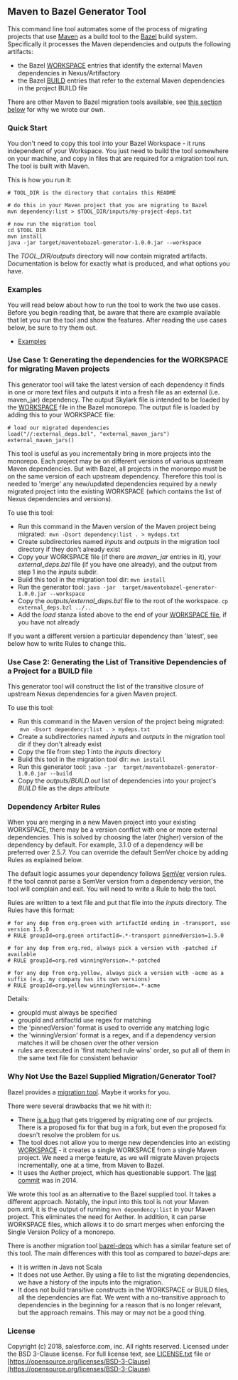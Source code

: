 ## Maven to Bazel Generator Tool

This command line tool automates some of the process of migrating projects that use [Maven](https://maven.apache.org/) as a build tool to the [Bazel](https://bazel.build/) build system.
Specifically it processes the Maven dependencies and outputs the following artifacts:
- the Bazel [WORKSPACE](https://docs.bazel.build/versions/master/build-ref.html#workspace) entries that identify the external Maven dependencies in Nexus/Artifactory
- the Bazel [BUILD](https://docs.bazel.build/versions/master/skylark/build-style.html) entries that refer to the external Maven dependencies in the project BUILD file

There are other Maven to Bazel migration tools available, see [this section below](https://github.com/salesforce/maventobazel-generator#why-not-use-the-bazel-supplied-migrationgenerator-tool) for
  why we wrote our own.

### Quick Start

You don't need to copy this tool into your Bazel Workspace - it runs independent of your Workspace.
You just need to build the tool somewhere on your machine, and copy in files that are required for a migration tool run.
The tool is built with Maven.

This is how you run it:
```
# TOOL_DIR is the directory that contains this README

# do this in your Maven project that you are migrating to Bazel
mvn dependency:list > $TOOL_DIR/inputs/my-project-deps.txt

# now run the migration tool
cd $TOOL_DIR
mvn install
java -jar target/maventobazel-generator-1.0.0.jar --workspace
```

The *TOOL_DIR/outputs* directory will now contain migrated artifacts.
Documentation is below for exactly what is produced, and what options you have.

### Examples

You will read below about how to run the tool to work the two use cases.
Before you begin reading that, be aware that there are example available that let you run the tool and show the features.
After reading the use cases below, be sure to try them out.

-  [Examples](examples)

### Use Case 1: Generating the dependencies for the WORKSPACE for migrating Maven projects

This generator tool will take the latest version of each dependency it finds in one or more text files
   and outputs it into a fresh file as an external (i.e. maven_jar) dependency.
The output Skylark file is intended to be loaded by the [WORKSPACE](WORKSPACE) file in the Bazel monorepo.
The output file is loaded by adding this to your WORKSPACE file:

```
# load our migrated dependencies
load("//:external_deps.bzl", "external_maven_jars")
external_maven_jars()
```

This tool is useful as you incrementally bring in more projects into the monorepo.
Each project may be on different versions of various upstream Maven dependencies.
But with Bazel, all projects in the monorepo must be on the same version of each upstream dependency.
Therefore this tool is needed to 'merge' any new/updated dependencies required by a newly migrated project
  into the existing WORKSPACE (which contains the list of Nexus dependencies and versions).

To use this tool:

- Run this command in the Maven version of the Maven project being migrated:  ```mvn -Dsort dependency:list . > mydeps.txt```
- Create subdirectories named *inputs* and *outputs* in the migration tool directory if they don't already exist
- Copy your WORKSPACE file (if there are *maven_jar* entries in it), your *external_deps.bzl* file (if you have one already), and the output from step 1 ino the *inputs* subdir.
- Build this tool in the migration tool dir:  ```mvn install```
- Run the generator tool:  ```java -jar  target/maventobazel-generator-1.0.0.jar --workspace```
- Copy the *outputs/external_deps.bzl* file to the root of the workspace.  ```cp external_deps.bzl ../..```
- Add the *load* stanza listed above to the end of your [WORKSPACE file](WORKSPACE), if you have not already

If you want a different version a particular dependency than 'latest', see below how to write Rules to change this.


### Use Case 2: Generating the List of Transitive Dependencies of a Project for a BUILD file

This generator tool will construct the list of the transitive closure of upstream Nexus dependencies for a given Maven project.

To use this tool:

- Run this command in the Maven version of the project being migrated:  ```mvn -Dsort dependency:list . > mydeps.txt```
- Create a subdirectories named *inputs* and *outputs* in the migration tool dir if they don't already exist
- Copy the file from step 1 into the *inputs* directory
- Build this tool in the migration tool dir:  ```mvn install```
- Run this generator tool:  ```java -jar  target/maventobazel-generator-1.0.0.jar --build```
- Copy the *outputs/BUILD.out* list of dependencies into your project's *BUILD* file as the *deps* attribute

### Dependency Arbiter Rules

When you are merging in a new Maven project into your existing WORKSPACE, there may be a version conflict with one or more external dependencies.
This is solved by choosing the later (higher) version of the dependency by default.
For example, 3.1.0 of a dependency will be preferred over 2.5.7.
You can override the default SemVer choice by adding Rules as explained below.

The default logic assumes your dependency follows [SemVer](https://semver.org/) version rules.
If the tool cannot parse a SemVer version from a dependency version, the tool will complain and exit.
You will need to write a Rule to help the tool.

Rules are written to a text file and put that file into the *inputs* directory.
The Rules have this format:

```
# for any dep from org.green with artifactId ending in -transport, use version 1.5.0
# RULE groupId=org.green artifactId=.*-transport pinnedVersion=1.5.0

# for any dep from org.red, always pick a version with -patched if available
# RULE groupId=org.red winningVersion=.*-patched  

# for any dep from org.yellow, always pick a version with -acme as a suffix (e.g. my company has its own versions)
# RULE groupId=org.yellow winningVersion=.*-acme  

```

Details:
- groupId must always be specified
- groupId and artifactId use regex for matching
- the 'pinnedVersion' format is used to override any matching logic
- the 'winningVersion' format is a regex, and if a dependency version matches it will be chosen over the other version
- rules are executed in 'first matched rule wins' order, so put all of them in the same text file for consistent behavior

### Why Not Use the Bazel Supplied Migration/Generator Tool?

Bazel provides a [migration tool](https://github.com/bazelbuild/migration-tooling).
Maybe it works for you.

There were several drawbacks that we hit with it:

- There [is a bug](https://github.com/bazelbuild/migration-tooling/issues/47) that gets triggered by migrating one of our projects. There is a proposed fix for that bug in a fork, but even the proposed fix doesn't resolve the problem for us.
- The tool does not allow you to merge new dependencies into an existing [WORKSPACE](../../WORKSPACE) - it creates a single WORKSPACE from a single Maven project. We need a merge feature, as we will migrate Maven projects incrementally, one at a time, from Maven to Bazel.
- It uses the Aether project, which has questionable support. The [last commit](https://github.com/eclipse/aether-core/commits/master) was in 2014.

We wrote this tool as an alternative to the Bazel supplied tool.
It takes a different approach.
Notably, the input into this tool is not your Maven pom.xml, it is the output of running ```mvn dependency:list``` in your Maven project.
This eliminates the need for Aether.
In addition, it can parse WORKSPACE files, which allows it to do smart merges when enforcing the Single Version Policy of a monorepo.

There is another migration tool [bazel-deps](https://github.com/johnynek/bazel-deps) which has a similar feature set of this tool.
The main differences with this tool as compared to *bazel-deps* are:
- It is written in Java not Scala
- It does not use Aether. By using a file to list the migrating dependencies, we have a history of the inputs into the migration.
- It does not build transitive constructs in the WORKSPACE or BUILD files, all the dependencies are flat. We went with a no-transitive approach to dependencies in the beginning for a reason that is no longer relevant, but the approach remains. This may or may not be a good thing.


### License

Copyright (c) 2018, salesforce.com, inc.
All rights reserved.
Licensed under the BSD 3-Clause license.
For full license text, see [LICENSE.txt](LICENSE.txt) file or [https://opensource.org/licenses/BSD-3-Clause](https://opensource.org/licenses/BSD-3-Clause)
